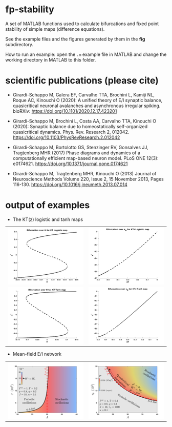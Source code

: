 # fp-stability
A set of MATLAB functions used to calculate bifurcations and fixed point stability of simple maps (difference equations).

See the example files and the figures generated by them in the **fig** subdirectory.

How to run an example: open the `.m` example file in MATLAB and change the working directory in MATLAB to this folder.

# scientific publications (please cite)

* Girardi-Schappo M, Galera EF, Carvalho TTA, Brochini L, Kamiji NL, Roque AC, Kinouchi O (2020): A unified theory of E/I synaptic balance, quasicritical neuronal avalanches and asynchronous irregular spiking. bioRXiv: https://doi.org/10.1101/2020.12.17.423201

* Girardi-Schappo M, Brochini L, Costa AA, Carvalho TTA, Kinouchi O (2020): Synaptic balance due to homeostatically self-organized quasicritical dynamics. Phys. Rev. Research 2, 012042. https://doi.org/10.1103/PhysRevResearch.2.012042

* Girardi-Schappo M, Bortolotto GS, Stenzinger RV, Gonsalves JJ, Tragtenberg MHR (2017) Phase diagrams and dynamics of a computationally efficient map-based neuron model. PLoS ONE 12(3): e0174621. https://doi.org/10.1371/journal.pone.0174621

* Girardi-Schappo M, Tragtenberg MHR, Kinouchi O (2013) Journal of Neuroscience Methods Volume 220, Issue 2, 15 November 2013, Pages 116-130. https://doi.org/10.1016/j.jneumeth.2013.07.014

# output of examples

* The KT(z) logistic and tanh maps

<table>
  <tr>
    <td><img alt="KTLog bifurcation over H" src="fig/ktlog_bif_H.png" width="250" /></td>
    <td><img alt="KTzLog bifurcation over xR" src="fig/ktzlog_bif_xR.png" width="250" /></td>
  </tr>
  <tr>
    <td><img alt="KTTanh bifurcation over H" src="fig/kttanh_bif_H.png" width="250" /></td>
    <td><img alt="KTzTanh bifurcation over xR" src="fig/bif_ktztanh.png" width="250" /></td>
  </tr>
</table>

* Mean-field E/I network

<table>
  <tr>
    <td><img alt="E-I network with a single time scale for self-organization" src="fig/phasediag_eq_taus.png" width="250" /></td>
    <td><img alt="E-I network with two time scales for self-organization" src="fig/phasediag_2taus.png" width="250" /></td>
  </tr>
</table>
